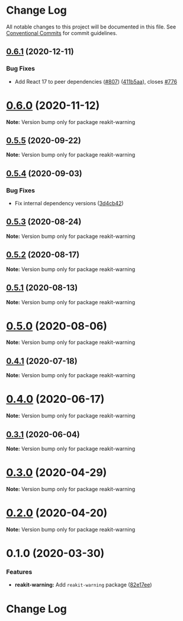 # Change Log

All notable changes to this project will be documented in this file.
See [Conventional Commits](https://conventionalcommits.org) for commit guidelines.

## [0.6.1](https://github.com/reakit/reakit/tree/master/packages/reakit-warning/compare/reakit-warning@0.6.0...reakit-warning@0.6.1) (2020-12-11)


### Bug Fixes

* Add React 17 to peer dependencies ([#807](https://github.com/reakit/reakit/tree/master/packages/reakit-warning/issues/807)) ([411b5aa](https://github.com/reakit/reakit/tree/master/packages/reakit-warning/commit/411b5aa8adf63f3149b40db6a499e65b58929b29)), closes [#776](https://github.com/reakit/reakit/tree/master/packages/reakit-warning/issues/776)





# [0.6.0](https://github.com/reakit/reakit/tree/master/packages/reakit-warning/compare/reakit-warning@0.5.5...reakit-warning@0.6.0) (2020-11-12)

**Note:** Version bump only for package reakit-warning





## [0.5.5](https://github.com/reakit/reakit/tree/master/packages/reakit-warning/compare/reakit-warning@0.5.4...reakit-warning@0.5.5) (2020-09-22)

**Note:** Version bump only for package reakit-warning





## [0.5.4](https://github.com/reakit/reakit/tree/master/packages/reakit-warning/compare/reakit-warning@0.5.3...reakit-warning@0.5.4) (2020-09-03)


### Bug Fixes

* Fix internal dependency versions ([3d4cb42](https://github.com/reakit/reakit/tree/master/packages/reakit-warning/commit/3d4cb4217a52ec719e8a2823d21e08c7cc42dd30))





## [0.5.3](https://github.com/reakit/reakit/tree/master/packages/reakit-warning/compare/reakit-warning@0.5.2...reakit-warning@0.5.3) (2020-08-24)

**Note:** Version bump only for package reakit-warning





## [0.5.2](https://github.com/reakit/reakit/tree/master/packages/reakit-warning/compare/reakit-warning@0.5.1...reakit-warning@0.5.2) (2020-08-17)

**Note:** Version bump only for package reakit-warning





## [0.5.1](https://github.com/reakit/reakit/tree/master/packages/reakit-warning/compare/reakit-warning@0.5.0...reakit-warning@0.5.1) (2020-08-13)

**Note:** Version bump only for package reakit-warning





# [0.5.0](https://github.com/reakit/reakit/tree/master/packages/reakit-warning/compare/reakit-warning@0.4.1...reakit-warning@0.5.0) (2020-08-06)

**Note:** Version bump only for package reakit-warning





## [0.4.1](https://github.com/reakit/reakit/tree/master/packages/reakit-warning/compare/reakit-warning@0.4.0...reakit-warning@0.4.1) (2020-07-18)

**Note:** Version bump only for package reakit-warning





# [0.4.0](https://github.com/reakit/reakit/tree/master/packages/reakit-warning/compare/reakit-warning@0.4.0-alpha.0...reakit-warning@0.4.0) (2020-06-17)

**Note:** Version bump only for package reakit-warning





## [0.3.1](https://github.com/reakit/reakit/tree/master/packages/reakit-warning/compare/reakit-warning@0.3.0...reakit-warning@0.3.1) (2020-06-04)

**Note:** Version bump only for package reakit-warning





# [0.3.0](https://github.com/reakit/reakit/tree/master/packages/reakit-warning/compare/reakit-warning@0.2.0...reakit-warning@0.3.0) (2020-04-29)

**Note:** Version bump only for package reakit-warning





# [0.2.0](https://github.com/reakit/reakit/tree/master/packages/reakit-warning/compare/reakit-warning@0.1.0...reakit-warning@0.2.0) (2020-04-20)

**Note:** Version bump only for package reakit-warning





# 0.1.0 (2020-03-30)


### Features

* **reakit-warning:** Add `reakit-warning` package ([82e17ee](https://github.com/reakit/reakit/tree/master/packages/reakit-warning/commit/82e17ee089cf97974438fe08b18cdadf2b9a1a2c))





# Change Log
